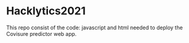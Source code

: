 # Hacklytics2021
This repo consist of the code: javascript and html needed to deploy the Covisure predictor web app.
